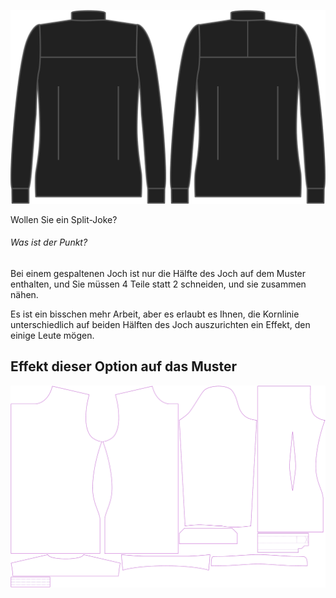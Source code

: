 ![Geteilte Passe](splityoke.svg)

Wollen Sie ein Split-Joke?

<Note>

###### Was ist der Punkt?

Bei einem gespaltenen Joch ist nur die Hälfte des Joch auf dem Muster enthalten, und Sie müssen 4 Teile statt 2 schneiden, und sie zusammen nähen.

Es ist ein bisschen mehr Arbeit, aber es erlaubt es Ihnen, die Kornlinie unterschiedlich auf beiden Hälften des Joch auszurichten ein Effekt, den einige Leute mögen.

</Note>

## Effekt dieser Option auf das Muster
![Dieses Bild zeigt den Effekt dieser Option, indem es mehrere Varianten überlagert, die einen anderen Wert für diese Option haben](simon_splityoke_sample.svg "Effekt dieser Option auf das Muster")